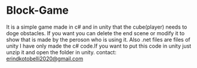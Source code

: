 # Block-Game
It is a simple game made in c# and in unity that the cube(player) needs to doge obstacles.
If you want you can delete the end scene or modify it to show that is made by the peroson who is using it.
Also .net files are files of unity I have only made the c# code.If you want to put this code in unity just unzip it and open the folder in unity.
contact: erindkotobelli2020@gmail.com
